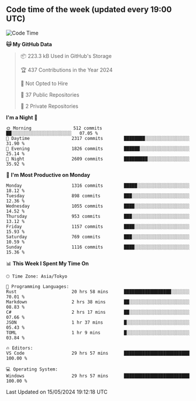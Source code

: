## Code time of the week (updated every 19:00 UTC)

<!--START_SECTION:waka-->
![Code Time](http://img.shields.io/badge/Code%20Time-3%2C083%20hrs%2040%20mins-blue)

**🐱 My GitHub Data** 

> 📦 223.3 kB Used in GitHub's Storage 
 > 
> 🏆 437 Contributions in the Year 2024
 > 
> 🚫 Not Opted to Hire
 > 
> 📜 37 Public Repositories 
 > 
> 🔑 2 Private Repositories 
 > 
**I'm a Night 🦉** 

```text
🌞 Morning                512 commits         ██░░░░░░░░░░░░░░░░░░░░░░░   07.05 % 
🌆 Daytime                2317 commits        ████████░░░░░░░░░░░░░░░░░   31.90 % 
🌃 Evening                1826 commits        ██████░░░░░░░░░░░░░░░░░░░   25.14 % 
🌙 Night                  2609 commits        █████████░░░░░░░░░░░░░░░░   35.92 % 
```
📅 **I'm Most Productive on Monday** 

```text
Monday                   1316 commits        █████░░░░░░░░░░░░░░░░░░░░   18.12 % 
Tuesday                  898 commits         ███░░░░░░░░░░░░░░░░░░░░░░   12.36 % 
Wednesday                1055 commits        ████░░░░░░░░░░░░░░░░░░░░░   14.52 % 
Thursday                 953 commits         ███░░░░░░░░░░░░░░░░░░░░░░   13.12 % 
Friday                   1157 commits        ████░░░░░░░░░░░░░░░░░░░░░   15.93 % 
Saturday                 769 commits         ███░░░░░░░░░░░░░░░░░░░░░░   10.59 % 
Sunday                   1116 commits        ████░░░░░░░░░░░░░░░░░░░░░   15.36 % 
```


📊 **This Week I Spent My Time On** 

```text
🕑︎ Time Zone: Asia/Tokyo

💬 Programming Languages: 
Rust                     20 hrs 58 mins      ██████████████████░░░░░░░   70.01 % 
Markdown                 2 hrs 38 mins       ██░░░░░░░░░░░░░░░░░░░░░░░   08.83 % 
C#                       2 hrs 17 mins       ██░░░░░░░░░░░░░░░░░░░░░░░   07.66 % 
JSON                     1 hr 37 mins        █░░░░░░░░░░░░░░░░░░░░░░░░   05.43 % 
TOML                     1 hr 9 mins         █░░░░░░░░░░░░░░░░░░░░░░░░   03.84 % 

🔥 Editors: 
VS Code                  29 hrs 57 mins      █████████████████████████   100.00 % 

💻 Operating System: 
Windows                  29 hrs 57 mins      █████████████████████████   100.00 % 
```


 Last Updated on 15/05/2024 19:12:18 UTC
<!--END_SECTION:waka-->
